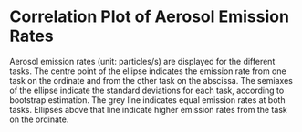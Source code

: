 # Correlation Plot of Aerosol Emission Rates

Aerosol emission rates (unit: particles/s) are displayed for the different tasks. The centre point of the ellipse indicates the emission rate from one task on the ordinate and from the other task on the abscissa. The semiaxes of the ellipse indicate the standard deviations for each task, according to bootstrap estimation. The grey line indicates equal emission rates at both tasks. Ellipses above that line indicate higher emission rates from the task on the ordinate.
